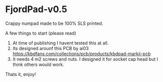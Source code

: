 # FjordPad-v0.5
Crappy numpad made to be 100% SLS printed.

A few things to start (please read)

1. At time of publishing I havent tested this at all. 
2. Its designed arounf this PCB by ai03 https://kbdfans.com/collections/pcb/products/kbdpad-markii-pcb
3. It needs 4 m2 screws and nuts. I designed it for socket cap head but I think others would work.

Thats it, enjoy!
